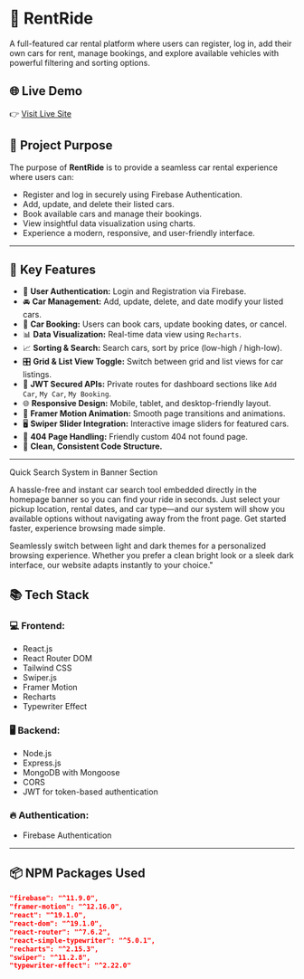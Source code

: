 # 🚗 RentRide

A full-featured car rental platform where users can register, log in, add their own cars for rent, manage bookings, and explore available vehicles with powerful filtering and sorting options.

## 🌐 Live Demo

👉 [Visit Live Site](https://car-ride.netlify.app/)

## 📌 Project Purpose

The purpose of **RentRide** is to provide a seamless car rental experience where users can:
- Register and log in securely using Firebase Authentication.
- Add, update, and delete their listed cars.
- Book available cars and manage their bookings.
- View insightful data visualization using charts.
- Experience a modern, responsive, and user-friendly interface.

---

## 🚀 Key Features

- 🔐 **User Authentication:** Login and Registration via Firebase.
- 🚘 **Car Management:** Add, update, delete, and date modify your listed cars.
- 📅 **Car Booking:** Users can book cars, update booking dates, or cancel.
- 📊 **Data Visualization:** Real-time data view using `Recharts`.
- 📈 **Sorting & Search:** Search cars, sort by price (low-high / high-low).
- 🎛️ **Grid & List View Toggle:** Switch between grid and list views for car listings.
- 🔐 **JWT Secured APIs:** Private routes for dashboard sections like `Add Car`, `My Car`, `My Booking`.
- 🌐 **Responsive Design:** Mobile, tablet, and desktop-friendly layout.
- 🎨 **Framer Motion Animation:** Smooth page transitions and animations.
- 🖥️ **Swiper Slider Integration:** Interactive image sliders for featured cars.
- 🚫 **404 Page Handling:** Friendly custom 404 not found page.
- 📄 **Clean, Consistent Code Structure.**

---

Quick Search System in Banner Section

A hassle-free and instant car search tool embedded directly in the homepage banner so you can find your ride in seconds. Just select your pickup location, rental dates, and car type—and our system will show you available options without navigating away from the front page. Get started faster, experience browsing made simple.

Seamlessly switch between light and dark themes for a personalized browsing experience. Whether you prefer a clean bright look or a sleek dark interface, our website adapts instantly to your choice."

## 📚 Tech Stack

### 💻 Frontend:
- React.js
- React Router DOM
- Tailwind CSS
- Swiper.js
- Framer Motion
- Recharts
- Typewriter Effect

### 🖥️ Backend:
- Node.js
- Express.js
- MongoDB with Mongoose
- CORS
- JWT for token-based authentication

### 🔥 Authentication:
- Firebase Authentication

---

## 📦 NPM Packages Used

```json
"firebase": "^11.9.0",
"framer-motion": "^12.16.0",
"react": "^19.1.0",
"react-dom": "^19.1.0",
"react-router": "^7.6.2",
"react-simple-typewriter": "^5.0.1",
"recharts": "^2.15.3",
"swiper": "^11.2.8",
"typewriter-effect": "^2.22.0"
